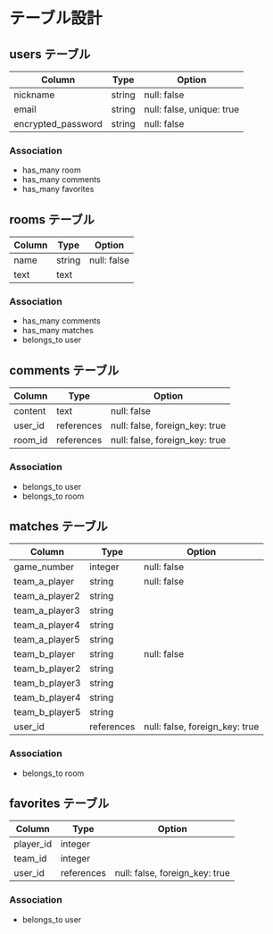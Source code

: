# テーブル設計

## users テーブル

| Column             | Type   | Option                    |
| ------------------ | ------ | ------------------------- |
| nickname           | string | null: false               |
| email              | string | null: false, unique: true |
| encrypted_password | string | null: false               |

### Association

- has_many room
- has_many comments
- has_many favorites

## rooms テーブル

| Column | Type   | Option      |
| ------ | ------ | ----------- |
| name   | string | null: false |
| text   | text   |             |

### Association

- has_many comments
- has_many matches
- belongs_to user

## comments テーブル

| Column  | Type       | Option                         |
| ------- | ---------- | ------------------------------ |
| content | text       | null: false                    |
| user_id | references | null: false, foreign_key: true |
| room_id | references | null: false, foreign_key: true |

### Association

- belongs_to user
- belongs_to room

## matches テーブル

| Column         | Type       | Option                         |
| -------------- | ---------- | ------------------------------ |
| game_number    | integer    | null: false                    |
| team_a_player  | string     | null: false                    |
| team_a_player2 | string     |                                |
| team_a_player3 | string     |                                |
| team_a_player4 | string     |                                |
| team_a_player5 | string     |                                |
| team_b_player  | string     | null: false                    |
| team_b_player2 | string     |                                |
| team_b_player3 | string     |                                |
| team_b_player4 | string     |                                |
| team_b_player5 | string     |                                |
| user_id        | references | null: false, foreign_key: true |

### Association

- belongs_to room

## favorites テーブル

| Column    | Type       | Option                         |
| --------- | ---------- | ------------------------------ |
| player_id | integer    |                                |
| team_id   | integer    |                                |
| user_id   | references | null: false, foreign_key: true |

### Association

- belongs_to user